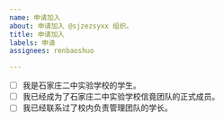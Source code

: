 ```yaml
---
name: 申请加入
about: 申请加入 @sjzezsyxx 组织。
title: 申请加入
labels: 申请
assignees: renbaoshuo

---
```


<!-- 请在确认无误后将下方的 [ ] 修改为 [x]，点击上方的 Preview 按钮可以预览效果。 -->

- [ ] 我是石家庄二中实验学校的学生。
- [ ] 我已经成为了石家庄二中实验学校信竟团队的正式成员。
- [ ] 我已经联系过了校内负责管理团队的学长。
